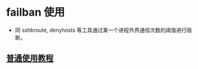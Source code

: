 # failban 使用

- 同 sshbroute, denyhosts 等工具通过某一个进程外界通信次数的阈值进行阻断。

## [普通使用教程](https://www.jianshu.com/p/4fdec5794d08)
